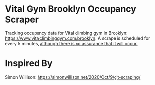 # Vital Gym Brooklyn Occupancy Scraper
Tracking occupancy data for Vital climbing gym in Brooklyn: https://www.vitalclimbinggym.com/brooklyn.
A scrape is scheduled for every 5 minutes, [although there is no assurance that it will occur.](https://upptime.js.org/blog/2021/01/22/github-actions-schedule-not-working/)

# Inspired By
Simon Willison: https://simonwillison.net/2020/Oct/9/git-scraping/
